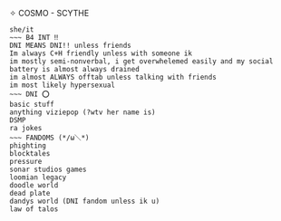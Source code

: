 ✧ COSMO - SCYTHE
~~~
she/it
~~~ B4 INT ‼️
DNI MEANS DNI!! unless friends
Im always C+H friendly unless with someone ik
im mostly semi-nonverbal, i get overwhelemed easily and my social battery is almost always drained
im almost ALWAYS offtab unless talking with friends
im most likely hypersexual
~~~ DNI ⭕
basic stuff
anything viziepop (?wtv her name is)
DSMP
ra jokes
~~~ FANDOMS (*/ω＼*)
phighting
blocktales
pressure
sonar studios games
loomian legacy
doodle world
dead plate
dandys world (DNI fandom unless ik u)
law of talos

